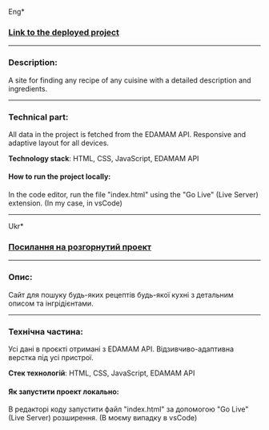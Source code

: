 Eng\*

### [Link to the deployed project](https://cook-io.vercel.app/)

---

### Description:

A site for finding any recipe of any cuisine with a detailed description and ingredients.

---

### Technical part:

All data in the project is fetched from the EDAMAM API. Responsive and adaptive layout for all devices.

**Technology stack**: HTML, CSS, JavaScript, EDAMAM API

#### How to run the project locally:

In the code editor, run the file "index.html" using the "Go Live" (Live Server) extension. (In my case, in vsCode)

---

Ukr\*

### [Посилання на розгорнутий проект](https://cook-io.vercel.app/)

---

### Опис:

Сайт для пошуку будь-яких рецептів будь-якої кухні з детальним описом та інгрідієнтами.

---

### Технічна частина:

Усі дані в проєкті отримані з EDAMAM API. Відзивчиво-адаптивна верстка під усі пристрої.

**Стек технологій**: HTML, CSS, JavaScript, EDAMAM API

#### Як запустити проект локально:

В редакторі коду запустити файл "index.html" за допомогою "Go Live" (Live Server) розширення. (В моєму випадку в vsCode)
